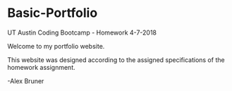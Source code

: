 # Basic-Portfolio
UT Austin Coding Bootcamp - Homework 4-7-2018

Welcome to my portfolio website.

This website was designed according to the assigned specifications of the homework assignment.

-Alex Bruner
